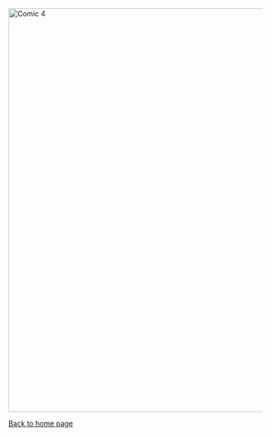 <img src="https://nicolascuello.github.io/Stellar-MADE/images/comics_IT/comics_it004.jpeg" alt="Comic 4" width="800"/>

[Back to home page](https://nicolascuello.github.io/Stellar-MADE/)